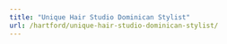 ```yaml
---
title: "Unique Hair Studio Dominican Stylist"
url: /hartford/unique-hair-studio-dominican-stylist/
---
```

